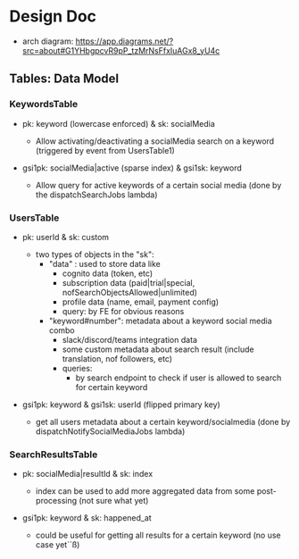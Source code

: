 # Design Doc

- arch diagram: https://app.diagrams.net/?src=about#G1YHbgpcvR9pP_tzMrNsFfxIuAGx8_yU4c

## Tables: Data Model

### KeywordsTable

- pk: keyword (lowercase enforced) & sk: socialMedia

  - Allow activating/deactivating a socialMedia search on a keyword (triggered by event from UsersTable1)

- gsi1pk: socialMedia|active (sparse index) & gsi1sk: keyword

  - Allow query for active keywords of a certain social media (done by the dispatchSearchJobs lambda)

### UsersTable

- pk: userId & sk: custom

  - two types of objects in the "sk":
    - "data" : used to store data like
      - cognito data (token, etc)
      - subscription data (paid|trial|special, nofSearchObjectsAllowed|unlimited)
      - profile data (name, email, payment config)
      - query: by FE for obvious reasons
    - "keyword#number": metadata about a keyword social media combo
      - slack/discord/teams integration data
      - some custom metadata about search result (include translation, nof followers, etc)
      - queries:
        - by search endpoint to check if user is allowed to search for certain keyword

- gsi1pk: keyword & gsi1sk: userId (flipped primary key)
  - get all users metadata about a certain keyword/socialmedia (done by dispatchNotifySocialMediaJobs lambda)

### SearchResultsTable

- pk: socialMedia|resultId & sk: index

  - index can be used to add more aggregated data from some post-processing (not sure what yet)

- gsi1pk: keyword & sk: happened_at
  - could be useful for getting all results for a certain keyword (no use case yet``ß)
